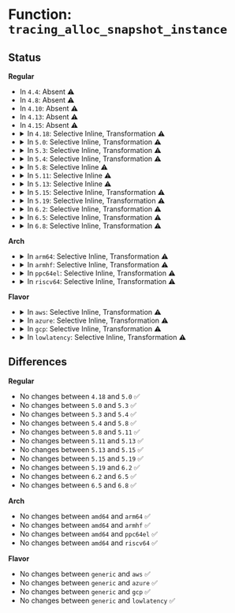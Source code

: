 # Function: <code>tracing_alloc_snapshot_instance</code>

## Status
<b>Regular</b>
<ul>
<li>
In <code>4.4</code>: Absent ⚠️
</li>
<li>
In <code>4.8</code>: Absent ⚠️
</li>
<li>
In <code>4.10</code>: Absent ⚠️
</li>
<li>
In <code>4.13</code>: Absent ⚠️
</li>
<li>
In <code>4.15</code>: Absent ⚠️
</li>
<li>
<details>
<summary>In <code>4.18</code>: Selective Inline, Transformation ⚠️</summary>

```c
int tracing_alloc_snapshot_instance(struct trace_array *tr);
```

**Collision:** Unique Global

**Inline:** Selective

**Transformation:** True

**Instances:**

```
In kernel/trace/trace.c (ffffffff8117ed3c)
Location: kernel/trace/trace.c:952
Inline: True
Inline callers:
  - kernel/trace/trace.c:ftrace_trace_snapshot_callback
  - kernel/trace/trace.c:tracing_snapshot_write
  - kernel/trace/trace.c:tracing_set_tracer
Direct callers:
  - kernel/trace/trace.c:ftrace_trace_snapshot_callback
  - kernel/trace/trace.c:tracing_snapshot_write
  - kernel/trace/trace.c:tracing_set_tracer
  - kernel/trace/trace_events_trigger.c:register_snapshot_trigger
```
**Symbols:**

```
ffffffff8117eca0-ffffffff8117eccb: tracing_alloc_snapshot_instance.part.54 (STB_LOCAL)
ffffffff81180e00-ffffffff81180e14: tracing_alloc_snapshot_instance (STB_GLOBAL)
```
</details>
</li>
<li>
<details>
<summary>In <code>5.0</code>: Selective Inline, Transformation ⚠️</summary>

```c
int tracing_alloc_snapshot_instance(struct trace_array *tr);
```

**Collision:** Unique Global

**Inline:** Selective

**Transformation:** True

**Instances:**

```
In kernel/trace/trace.c (ffffffff8118c63c)
Location: kernel/trace/trace.c:953
Inline: True
Inline callers:
  - kernel/trace/trace.c:ftrace_trace_snapshot_callback
  - kernel/trace/trace.c:tracing_snapshot_write
  - kernel/trace/trace.c:tracing_set_tracer
Direct callers:
  - kernel/trace/trace.c:ftrace_trace_snapshot_callback
  - kernel/trace/trace.c:tracing_snapshot_write
  - kernel/trace/trace.c:tracing_set_tracer
  - kernel/trace/trace_events_trigger.c:register_snapshot_trigger
```
**Symbols:**

```
ffffffff8118c5a0-ffffffff8118c5cb: tracing_alloc_snapshot_instance.part.55 (STB_LOCAL)
ffffffff8118e7c0-ffffffff8118e7d4: tracing_alloc_snapshot_instance (STB_GLOBAL)
```
</details>
</li>
<li>
<details>
<summary>In <code>5.3</code>: Selective Inline, Transformation ⚠️</summary>

```c
int tracing_alloc_snapshot_instance(struct trace_array *tr);
```

**Collision:** Unique Global

**Inline:** Selective

**Transformation:** True

**Instances:**

```
In kernel/trace/trace.c (ffffffff81199e69)
Location: kernel/trace/trace.c:1010
Inline: True
Inline callers:
  - kernel/trace/trace.c:ftrace_trace_snapshot_callback
  - kernel/trace/trace.c:tracing_snapshot_write
  - kernel/trace/trace.c:tracing_set_tracer
  - kernel/trace/trace.c:tracing_snapshot_cond_enable
Direct callers:
  - kernel/trace/trace.c:ftrace_trace_snapshot_callback
  - kernel/trace/trace.c:tracing_snapshot_write
  - kernel/trace/trace.c:tracing_set_tracer
  - kernel/trace/trace.c:tracing_snapshot_cond_enable
  - kernel/trace/trace_events_trigger.c:register_snapshot_trigger
```
**Symbols:**

```
ffffffff81199ca0-ffffffff81199ccb: tracing_alloc_snapshot_instance.part.0 (STB_LOCAL)
ffffffff8119c1c0-ffffffff8119c1d4: tracing_alloc_snapshot_instance (STB_GLOBAL)
```
</details>
</li>
<li>
<details>
<summary>In <code>5.4</code>: Selective Inline, Transformation ⚠️</summary>

```c
int tracing_alloc_snapshot_instance(struct trace_array *tr);
```

**Collision:** Unique Global

**Inline:** Selective

**Transformation:** True

**Instances:**

```
In kernel/trace/trace.c (ffffffff811a5819)
Location: kernel/trace/trace.c:1028
Inline: True
Inline callers:
  - kernel/trace/trace.c:ftrace_trace_snapshot_callback
  - kernel/trace/trace.c:tracing_snapshot_write
  - kernel/trace/trace.c:tracing_set_tracer
  - kernel/trace/trace.c:tracing_snapshot_cond_enable
Direct callers:
  - kernel/trace/trace.c:ftrace_trace_snapshot_callback
  - kernel/trace/trace.c:tracing_snapshot_write
  - kernel/trace/trace.c:tracing_set_tracer
  - kernel/trace/trace.c:tracing_snapshot_cond_enable
  - kernel/trace/trace_events_trigger.c:register_snapshot_trigger
```
**Symbols:**

```
ffffffff811a5650-ffffffff811a567b: tracing_alloc_snapshot_instance.part.0 (STB_LOCAL)
ffffffff811a7bb0-ffffffff811a7bc4: tracing_alloc_snapshot_instance (STB_GLOBAL)
```
</details>
</li>
<li>
<details>
<summary>In <code>5.8</code>: Selective Inline ⚠️</summary>

```c
int tracing_alloc_snapshot_instance(struct trace_array *tr);
```

**Collision:** Unique Global

**Inline:** Selective

**Transformation:** False

**Instances:**

```
In kernel/trace/trace.c (ffffffff811bc769)
Location: kernel/trace/trace.c:1060
Inline: True
Inline callers:
  - kernel/trace/trace.c:ftrace_trace_snapshot_callback
  - kernel/trace/trace.c:ftrace_trace_snapshot_callback
  - kernel/trace/trace.c:tracing_snapshot_write
  - kernel/trace/trace.c:tracing_snapshot_write
  - kernel/trace/trace.c:tracing_set_tracer
  - kernel/trace/trace.c:tracing_set_tracer
  - kernel/trace/trace.c:tracing_snapshot_cond_enable
  - kernel/trace/trace.c:tracing_snapshot_cond_enable
Direct callers:
  - kernel/trace/trace_events_trigger.c:register_snapshot_trigger
```
**Symbols:**

```
ffffffff811bff70-ffffffff811bffa3: tracing_alloc_snapshot_instance (STB_GLOBAL)
```
</details>
</li>
<li>
<details>
<summary>In <code>5.11</code>: Selective Inline ⚠️</summary>

```c
int tracing_alloc_snapshot_instance(struct trace_array *tr);
```

**Collision:** Unique Global

**Inline:** Selective

**Transformation:** False

**Instances:**

```
In kernel/trace/trace.c (ffffffff811ba379)
Location: kernel/trace/trace.c:1211
Inline: True
Inline callers:
  - kernel/trace/trace.c:ftrace_trace_snapshot_callback
  - kernel/trace/trace.c:ftrace_trace_snapshot_callback
  - kernel/trace/trace.c:tracing_snapshot_write
  - kernel/trace/trace.c:tracing_snapshot_write
  - kernel/trace/trace.c:tracing_set_tracer
  - kernel/trace/trace.c:tracing_set_tracer
  - kernel/trace/trace.c:tracing_snapshot_cond_enable
  - kernel/trace/trace.c:tracing_snapshot_cond_enable
Direct callers:
  - kernel/trace/trace_events_trigger.c:register_snapshot_trigger
  - kernel/trace/trace_boot.c:trace_boot_enable_tracer
```
**Symbols:**

```
ffffffff811bdba0-ffffffff811bdbd3: tracing_alloc_snapshot_instance (STB_GLOBAL)
```
</details>
</li>
<li>
<details>
<summary>In <code>5.13</code>: Selective Inline ⚠️</summary>

```c
int tracing_alloc_snapshot_instance(struct trace_array *tr);
```

**Collision:** Unique Global

**Inline:** Selective

**Transformation:** False

**Instances:**

```
In kernel/trace/trace.c (ffffffff811ba7e9)
Location: kernel/trace/trace.c:1208
Inline: True
Inline callers:
  - kernel/trace/trace.c:ftrace_trace_snapshot_callback
  - kernel/trace/trace.c:ftrace_trace_snapshot_callback
  - kernel/trace/trace.c:tracing_snapshot_write
  - kernel/trace/trace.c:tracing_snapshot_write
  - kernel/trace/trace.c:tracing_set_tracer
  - kernel/trace/trace.c:tracing_set_tracer
  - kernel/trace/trace.c:tracing_snapshot_cond_enable
  - kernel/trace/trace.c:tracing_snapshot_cond_enable
Direct callers:
  - kernel/trace/trace_events_trigger.c:register_snapshot_trigger
  - kernel/trace/trace_boot.c:trace_boot_init_one_instance
```
**Symbols:**

```
ffffffff811bd6b0-ffffffff811bd6e3: tracing_alloc_snapshot_instance (STB_GLOBAL)
```
</details>
</li>
<li>
<details>
<summary>In <code>5.15</code>: Selective Inline, Transformation ⚠️</summary>

```c
int tracing_alloc_snapshot_instance(struct trace_array *tr);
```

**Collision:** Unique Global

**Inline:** Selective

**Transformation:** True

**Instances:**

```
In kernel/trace/trace.c (ffffffff811e52a5)
Location: kernel/trace/trace.c:1221
Inline: True
Inline callers:
  - kernel/trace/trace.c:ftrace_trace_snapshot_callback
  - kernel/trace/trace.c:ftrace_trace_snapshot_callback
  - kernel/trace/trace.c:tracing_snapshot_write
  - kernel/trace/trace.c:tracing_snapshot_write
  - kernel/trace/trace.c:tracing_set_tracer
  - kernel/trace/trace.c:tracing_set_tracer
  - kernel/trace/trace.c:tracing_snapshot_cond_enable
  - kernel/trace/trace.c:tracing_snapshot_cond_enable
Direct callers:
  - kernel/trace/trace_events_trigger.c:register_snapshot_trigger
  - kernel/trace/trace_boot.c:trace_boot_init_one_instance
```
**Symbols:**

```
ffffffff81cb5242-ffffffff81cb5257: tracing_alloc_snapshot_instance.cold (STB_LOCAL)
ffffffff811e81a0-ffffffff811e81e7: tracing_alloc_snapshot_instance (STB_GLOBAL)
```
</details>
</li>
<li>
<details>
<summary>In <code>5.19</code>: Selective Inline, Transformation ⚠️</summary>

```c
int tracing_alloc_snapshot_instance(struct trace_array *tr);
```

**Collision:** Unique Global

**Inline:** Selective

**Transformation:** True

**Instances:**

```
In kernel/trace/trace.c (ffffffff8121cebd)
Location: kernel/trace/trace.c:1211
Inline: True
Inline callers:
  - kernel/trace/trace.c:ftrace_trace_snapshot_callback
  - kernel/trace/trace.c:tracing_snapshot_write
  - kernel/trace/trace.c:tracing_set_tracer
  - kernel/trace/trace.c:tracing_snapshot_cond_enable
Direct callers:
  - kernel/trace/trace_events_trigger.c:register_snapshot_trigger
  - kernel/trace/trace_boot.c:trace_boot_init_one_instance
```
**Symbols:**

```
ffffffff81e662d8-ffffffff81e662ed: tracing_alloc_snapshot_instance.cold (STB_LOCAL)
ffffffff8121fcd0-ffffffff8121fd1c: tracing_alloc_snapshot_instance (STB_GLOBAL)
```
</details>
</li>
<li>
<details>
<summary>In <code>6.2</code>: Selective Inline, Transformation ⚠️</summary>

```c
int tracing_alloc_snapshot_instance(struct trace_array *tr);
```

**Collision:** Unique Global

**Inline:** Selective

**Transformation:** True

**Instances:**

```
In kernel/trace/trace.c (ffffffff812678ad)
Location: kernel/trace/trace.c:1212
Inline: True
Inline callers:
  - kernel/trace/trace.c:ftrace_trace_snapshot_callback
  - kernel/trace/trace.c:tracing_snapshot_write
  - kernel/trace/trace.c:tracing_set_tracer
  - kernel/trace/trace.c:tracing_snapshot_cond_enable
Direct callers:
  - kernel/trace/trace_events_trigger.c:register_snapshot_trigger
  - kernel/trace/trace_boot.c:trace_boot_init_one_instance
```
**Symbols:**

```
ffffffff8205d575-ffffffff8205d58a: tracing_alloc_snapshot_instance.cold (STB_LOCAL)
ffffffff8126a940-ffffffff8126a98c: tracing_alloc_snapshot_instance (STB_GLOBAL)
```
</details>
</li>
<li>
<details>
<summary>In <code>6.5</code>: Selective Inline, Transformation ⚠️</summary>

```c
int tracing_alloc_snapshot_instance(struct trace_array *tr);
```

**Collision:** Unique Global

**Inline:** Selective

**Transformation:** True

**Instances:**

```
In kernel/trace/trace.c (ffffffff8127e6bd)
Location: kernel/trace/trace.c:1263
Inline: True
Inline callers:
  - kernel/trace/trace.c:ftrace_trace_snapshot_callback
  - kernel/trace/trace.c:tracing_snapshot_write
  - kernel/trace/trace.c:tracing_set_tracer
  - kernel/trace/trace.c:tracing_snapshot_cond_enable
Direct callers:
  - kernel/trace/trace_events_trigger.c:register_snapshot_trigger
  - kernel/trace/trace_boot.c:trace_boot_init_one_instance
```
**Symbols:**

```
ffffffff820dbf2e-ffffffff820dbf43: tracing_alloc_snapshot_instance.cold (STB_LOCAL)
ffffffff81281ac0-ffffffff81281b0c: tracing_alloc_snapshot_instance (STB_GLOBAL)
```
</details>
</li>
<li>
<details>
<summary>In <code>6.8</code>: Selective Inline, Transformation ⚠️</summary>

```c
int tracing_alloc_snapshot_instance(struct trace_array *tr);
```

**Collision:** Unique Global

**Inline:** Selective

**Transformation:** True

**Instances:**

```
In kernel/trace/trace.c (ffffffff812992b0)
Location: kernel/trace/trace.c:1265
Inline: True
Direct callers:
  - kernel/trace/trace.c:ftrace_trace_snapshot_callback
  - kernel/trace/trace.c:tracing_snapshot_write
  - kernel/trace/trace.c:tracing_set_tracer
  - kernel/trace/trace.c:tracing_snapshot_cond_enable
  - kernel/trace/trace_events_trigger.c:register_snapshot_trigger
  - kernel/trace/trace_boot.c:trace_boot_init_one_instance
```
**Symbols:**

```
ffffffff821b7da7-ffffffff821b7dbc: tracing_alloc_snapshot_instance.cold (STB_LOCAL)
ffffffff8129c970-ffffffff8129c9d4: tracing_alloc_snapshot_instance (STB_GLOBAL)
```
</details>
</li>
</ul>
<b>Arch</b>
<ul>
<li>
<details>
<summary>In <code>arm64</code>: Selective Inline, Transformation ⚠️</summary>

```c
int tracing_alloc_snapshot_instance(struct trace_array *tr);
```

**Collision:** Unique Global

**Inline:** Selective

**Transformation:** True

**Instances:**

```
In kernel/trace/trace.c (ffff80001022088c)
Location: kernel/trace/trace.c:1028
Inline: True
Inline callers:
  - kernel/trace/trace.c:ftrace_trace_snapshot_callback
  - kernel/trace/trace.c:tracing_snapshot_write
  - kernel/trace/trace.c:tracing_set_tracer
  - kernel/trace/trace.c:tracing_snapshot_cond_enable
Direct callers:
  - kernel/trace/trace.c:ftrace_trace_snapshot_callback
  - kernel/trace/trace.c:tracing_snapshot_write
  - kernel/trace/trace.c:tracing_set_tracer
  - kernel/trace/trace.c:tracing_snapshot_cond_enable
  - kernel/trace/trace_events_trigger.c:register_snapshot_trigger
```
**Symbols:**

```
ffff8000102207e8-ffff800010220828: tracing_alloc_snapshot_instance.part.0 (STB_LOCAL)
ffff8000102241d0-ffff8000102241f4: tracing_alloc_snapshot_instance (STB_GLOBAL)
```
</details>
</li>
<li>
<details>
<summary>In <code>armhf</code>: Selective Inline, Transformation ⚠️</summary>

```c
int tracing_alloc_snapshot_instance(struct trace_array *tr);
```

**Collision:** Unique Global

**Inline:** Selective

**Transformation:** True

**Instances:**

```
In kernel/trace/trace.c (c045e61c)
Location: kernel/trace/trace.c:1028
Inline: True
Inline callers:
  - kernel/trace/trace.c:ftrace_trace_snapshot_callback
  - kernel/trace/trace.c:tracing_snapshot_write
  - kernel/trace/trace.c:tracing_set_tracer
  - kernel/trace/trace.c:tracing_snapshot_cond_enable
Direct callers:
  - kernel/trace/trace.c:ftrace_trace_snapshot_callback
  - kernel/trace/trace.c:tracing_snapshot_write
  - kernel/trace/trace.c:tracing_set_tracer
  - kernel/trace/trace.c:tracing_snapshot_cond_enable
  - kernel/trace/trace_events_trigger.c:register_snapshot_trigger
```
**Symbols:**

```
c045e56c-c045e5a0: tracing_alloc_snapshot_instance.part.0 (STB_LOCAL)
c046194c-c0461974: tracing_alloc_snapshot_instance (STB_GLOBAL)
```
</details>
</li>
<li>
<details>
<summary>In <code>ppc64el</code>: Selective Inline, Transformation ⚠️</summary>

```c
int tracing_alloc_snapshot_instance(struct trace_array *tr);
```

**Collision:** Unique Global

**Inline:** Selective

**Transformation:** True

**Instances:**

```
In kernel/trace/trace.c (c0000000002a4a54)
Location: kernel/trace/trace.c:1028
Inline: True
Inline callers:
  - kernel/trace/trace.c:ftrace_trace_snapshot_callback
  - kernel/trace/trace.c:tracing_snapshot_write
  - kernel/trace/trace.c:tracing_set_tracer
  - kernel/trace/trace.c:tracing_snapshot_cond_enable
  - kernel/trace/trace.c:tracing_alloc_snapshot
Direct callers:
  - kernel/trace/trace.c:ftrace_trace_snapshot_callback
  - kernel/trace/trace.c:tracing_snapshot_write
  - kernel/trace/trace.c:tracing_set_tracer
  - kernel/trace/trace.c:tracing_snapshot_cond_enable
  - kernel/trace/trace.c:tracing_alloc_snapshot
  - kernel/trace/trace_events_trigger.c:register_snapshot_trigger
```
**Symbols:**

```
c0000000002a4910-c0000000002a4968: tracing_alloc_snapshot_instance.part.0 (STB_LOCAL)
c0000000002a90e0-c0000000002a9104: tracing_alloc_snapshot_instance (STB_GLOBAL)
```
</details>
</li>
<li>
<details>
<summary>In <code>riscv64</code>: Selective Inline, Transformation ⚠️</summary>

```c
int tracing_alloc_snapshot_instance(struct trace_array *tr);
```

**Collision:** Unique Global

**Inline:** Selective

**Transformation:** True

**Instances:**

```
In kernel/trace/trace.c (ffffffe00017d266)
Location: kernel/trace/trace.c:1028
Inline: True
Inline callers:
  - kernel/trace/trace.c:ftrace_trace_snapshot_callback
  - kernel/trace/trace.c:tracing_snapshot_write
  - kernel/trace/trace.c:tracing_set_tracer
  - kernel/trace/trace.c:tracing_snapshot_cond_enable
Direct callers:
  - kernel/trace/trace.c:ftrace_trace_snapshot_callback
  - kernel/trace/trace.c:tracing_snapshot_write
  - kernel/trace/trace.c:tracing_set_tracer
  - kernel/trace/trace.c:tracing_snapshot_cond_enable
  - kernel/trace/trace_events_trigger.c:register_snapshot_trigger
```
**Symbols:**

```
ffffffe00017d0ee-ffffffe00017d126: tracing_alloc_snapshot_instance.part.0 (STB_LOCAL)
ffffffe00017f708-ffffffe00017f72a: tracing_alloc_snapshot_instance (STB_GLOBAL)
```
</details>
</li>
</ul>
<b>Flavor</b>
<ul>
<li>
<details>
<summary>In <code>aws</code>: Selective Inline, Transformation ⚠️</summary>

```c
int tracing_alloc_snapshot_instance(struct trace_array *tr);
```

**Collision:** Unique Global

**Inline:** Selective

**Transformation:** True

**Instances:**

```
In kernel/trace/trace.c (ffffffff8119de39)
Location: kernel/trace/trace.c:1028
Inline: True
Inline callers:
  - kernel/trace/trace.c:ftrace_trace_snapshot_callback
  - kernel/trace/trace.c:tracing_snapshot_write
  - kernel/trace/trace.c:tracing_set_tracer
  - kernel/trace/trace.c:tracing_snapshot_cond_enable
Direct callers:
  - kernel/trace/trace.c:ftrace_trace_snapshot_callback
  - kernel/trace/trace.c:tracing_snapshot_write
  - kernel/trace/trace.c:tracing_set_tracer
  - kernel/trace/trace.c:tracing_snapshot_cond_enable
  - kernel/trace/trace_events_trigger.c:register_snapshot_trigger
```
**Symbols:**

```
ffffffff8119dc70-ffffffff8119dc9b: tracing_alloc_snapshot_instance.part.0 (STB_LOCAL)
ffffffff811a01d0-ffffffff811a01e4: tracing_alloc_snapshot_instance (STB_GLOBAL)
```
</details>
</li>
<li>
<details>
<summary>In <code>azure</code>: Selective Inline, Transformation ⚠️</summary>

```c
int tracing_alloc_snapshot_instance(struct trace_array *tr);
```

**Collision:** Unique Global

**Inline:** Selective

**Transformation:** True

**Instances:**

```
In kernel/trace/trace.c (ffffffff81190e99)
Location: kernel/trace/trace.c:1028
Inline: True
Inline callers:
  - kernel/trace/trace.c:ftrace_trace_snapshot_callback
  - kernel/trace/trace.c:tracing_snapshot_write
  - kernel/trace/trace.c:tracing_set_tracer
  - kernel/trace/trace.c:tracing_snapshot_cond_enable
Direct callers:
  - kernel/trace/trace.c:ftrace_trace_snapshot_callback
  - kernel/trace/trace.c:tracing_snapshot_write
  - kernel/trace/trace.c:tracing_set_tracer
  - kernel/trace/trace.c:tracing_snapshot_cond_enable
  - kernel/trace/trace_events_trigger.c:register_snapshot_trigger
```
**Symbols:**

```
ffffffff81190cd0-ffffffff81190cfb: tracing_alloc_snapshot_instance.part.0 (STB_LOCAL)
ffffffff811931e0-ffffffff811931f4: tracing_alloc_snapshot_instance (STB_GLOBAL)
```
</details>
</li>
<li>
<details>
<summary>In <code>gcp</code>: Selective Inline, Transformation ⚠️</summary>

```c
int tracing_alloc_snapshot_instance(struct trace_array *tr);
```

**Collision:** Unique Global

**Inline:** Selective

**Transformation:** True

**Instances:**

```
In kernel/trace/trace.c (ffffffff8119bc09)
Location: kernel/trace/trace.c:1028
Inline: True
Inline callers:
  - kernel/trace/trace.c:ftrace_trace_snapshot_callback
  - kernel/trace/trace.c:tracing_snapshot_write
  - kernel/trace/trace.c:tracing_set_tracer
  - kernel/trace/trace.c:tracing_snapshot_cond_enable
Direct callers:
  - kernel/trace/trace.c:ftrace_trace_snapshot_callback
  - kernel/trace/trace.c:tracing_snapshot_write
  - kernel/trace/trace.c:tracing_set_tracer
  - kernel/trace/trace.c:tracing_snapshot_cond_enable
  - kernel/trace/trace_events_trigger.c:register_snapshot_trigger
```
**Symbols:**

```
ffffffff8119ba40-ffffffff8119ba6b: tracing_alloc_snapshot_instance.part.0 (STB_LOCAL)
ffffffff8119dfa0-ffffffff8119dfb4: tracing_alloc_snapshot_instance (STB_GLOBAL)
```
</details>
</li>
<li>
<details>
<summary>In <code>lowlatency</code>: Selective Inline, Transformation ⚠️</summary>

```c
int tracing_alloc_snapshot_instance(struct trace_array *tr);
```

**Collision:** Unique Global

**Inline:** Selective

**Transformation:** True

**Instances:**

```
In kernel/trace/trace.c (ffffffff811a98a9)
Location: kernel/trace/trace.c:1028
Inline: True
Inline callers:
  - kernel/trace/trace.c:ftrace_trace_snapshot_callback
  - kernel/trace/trace.c:tracing_snapshot_write
  - kernel/trace/trace.c:tracing_set_tracer
  - kernel/trace/trace.c:tracing_snapshot_cond_enable
Direct callers:
  - kernel/trace/trace.c:ftrace_trace_snapshot_callback
  - kernel/trace/trace.c:tracing_snapshot_write
  - kernel/trace/trace.c:tracing_set_tracer
  - kernel/trace/trace.c:tracing_snapshot_cond_enable
  - kernel/trace/trace_events_trigger.c:register_snapshot_trigger
```
**Symbols:**

```
ffffffff811a96e0-ffffffff811a970b: tracing_alloc_snapshot_instance.part.0 (STB_LOCAL)
ffffffff811abc80-ffffffff811abc94: tracing_alloc_snapshot_instance (STB_GLOBAL)
```
</details>
</li>
</ul>

## Differences
<b>Regular</b>
<ul>
<li>
No changes between <code>4.18</code> and <code>5.0</code> ✅
</li>
<li>
No changes between <code>5.0</code> and <code>5.3</code> ✅
</li>
<li>
No changes between <code>5.3</code> and <code>5.4</code> ✅
</li>
<li>
No changes between <code>5.4</code> and <code>5.8</code> ✅
</li>
<li>
No changes between <code>5.8</code> and <code>5.11</code> ✅
</li>
<li>
No changes between <code>5.11</code> and <code>5.13</code> ✅
</li>
<li>
No changes between <code>5.13</code> and <code>5.15</code> ✅
</li>
<li>
No changes between <code>5.15</code> and <code>5.19</code> ✅
</li>
<li>
No changes between <code>5.19</code> and <code>6.2</code> ✅
</li>
<li>
No changes between <code>6.2</code> and <code>6.5</code> ✅
</li>
<li>
No changes between <code>6.5</code> and <code>6.8</code> ✅
</li>
</ul>
<b>Arch</b>
<ul>
<li>
No changes between <code>amd64</code> and <code>arm64</code> ✅
</li>
<li>
No changes between <code>amd64</code> and <code>armhf</code> ✅
</li>
<li>
No changes between <code>amd64</code> and <code>ppc64el</code> ✅
</li>
<li>
No changes between <code>amd64</code> and <code>riscv64</code> ✅
</li>
</ul>
<b>Flavor</b>
<ul>
<li>
No changes between <code>generic</code> and <code>aws</code> ✅
</li>
<li>
No changes between <code>generic</code> and <code>azure</code> ✅
</li>
<li>
No changes between <code>generic</code> and <code>gcp</code> ✅
</li>
<li>
No changes between <code>generic</code> and <code>lowlatency</code> ✅
</li>
</ul>
